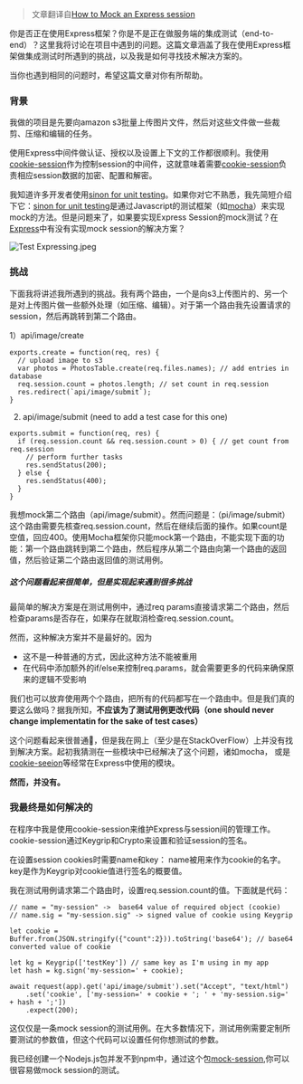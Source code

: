 >文章翻译自[How to Mock an Express session](https://medium.com/the-node-js-collection/how-to-mock-an-express-session-fe62baf5a611)

你是否正在使用Express框架？你是不是正在做服务端的集成测试（end-to-end）？这里我将讨论在项目中遇到的问题。这篇文章涵盖了我在使用Express框架做集成测试时所遇到的挑战，以及我是如何寻找技术解决方案的。

当你也遇到相同的问题时，希望这篇文章对你有所帮助。

### 背景
我做的项目是先要向amazon s3批量上传图片文件，然后对这些文件做一些裁剪、压缩和编辑的任务。

使用Express中间件做认证、授权以及设置上下文的工作都很顺利。我使用[cookie-session](https://www.npmjs.com/package/cookie-session)作为控制session的中间件，这就意味着需要[cookie-session](https://www.npmjs.com/package/cookie-session)负责相应session数据的加密、配置和解密。

我知道许多开发者使用[sinon for unit testing](http://sinonjs.org/)。如果你对它不熟悉，我先简短介绍下它：[sinon for unit testing](http://sinonjs.org/)是通过Javascript的测试框架（如[mocha](https://mochajs.org/)）来实现mock的方法。但是问题来了，如果要实现Express Session的mock测试？在[Express](https://expressjs.com/)中有没有实现mock session的解决方案？

![Test Expressing.jpeg](https://upload-images.jianshu.io/upload_images/704770-f7555daea88c41b4.jpeg?imageMogr2/auto-orient/strip%7CimageView2/2/w/1240)

### 挑战

下面我将讲述我所遇到的挑战。我有两个路由，一个是向s3上传图片的、另一个是对上传图片做一些额外处理（如压缩、编辑）。对于第一个路由我先设置请求的session，然后再跳转到第二个路由。

1）api/image/create

```
exports.create = function(req, res) {
  // upload image to s3
  var photos = PhotosTable.create(req.files.names); // add entries in database
  req.session.count = photos.length; // set count in req.session
  res.redirect(`api/image/submit`);
}
```
2) api/image/submit (need to add a test case for this one)
```
exports.submit = function(req, res) {
  if (req.session.count && req.session.count > 0) { // get count from req.session
    // perform further tasks
    res.sendStatus(200); 
  } else {
    res.sendStatus(400); 
  }
}
```

我想mock第二个路由（api/image/submit）。然而问题是：（pi/image/submit）这个路由需要先核查req.session.count，然后在继续后面的操作。如果count是空值，回应400。使用Mocha框架你只能mock第一个路由，不能实现下面的功能：第一个路由跳转到第二个路由，然后程序从第二个路由向第一个路由的返回值，然后验证第二个路由返回值的测试用例。

##### 这个问题看起来很简单，但是实现起来遇到很多挑战

最简单的解决方案是在测试用例中，通过req params直接请求第二个路由，然后检查params是否存在，如果存在就取消检查req.session.count。

然而，这种解决方案并不是最好的。因为
- 这不是一种普通的方式，因此这种方法不能被重用
- 在代码中添加额外的if/else来控制req.params，就会需要更多的代码来确保原来的逻辑不受影响

我们也可以放弃使用两个个路由，把所有的代码都写在一个路由中。但是我们真的要这么做吗？据我所知，**不应该为了测试用例更改代码（one should never change implementatin for the sake of test cases）**

这个问题看起来很普通，但是我在网上（至少是在StackOverFlow）上并没有找到解决方案。起初我猜测在一些模块中已经解决了这个问题，诸如mocha， 或是[cookie-seeion](https://www.npmjs.com/package/cookie-session)等经常在Express中使用的模块。

**然而，并没有。**

### 我最终是如何解决的
在程序中我是使用cookie-session来维护Express与session间的管理工作。cookie-session通过Keygrip和Crypto来设置和验证session的签名。

在设置session cookies时需要name和key：
name被用来作为cookie的名字。
key是作为Keygrip对cookie值进行签名的概要值。

我在测试用例请求第二个路由时，设置req.session.count的值。下面就是代码：
```
// name = "my-session" ->  base64 value of required object (cookie)
// name.sig = "my-session.sig" -> signed value of cookie using Keygrip

let cookie = Buffer.from(JSON.stringify({"count":2})).toString('base64'); // base64 converted value of cookie

let kg = Keygrip(['testKey']) // same key as I'm using in my app
let hash = kg.sign('my-session=' + cookie);

await request(app).get('api/image/submit').set("Accept", "text/html")
    .set('cookie', ['my-session=' + cookie + '; ' + 'my-session.sig=' + hash + ';'])
    .expect(200);
 ```
这仅仅是一条mock session的测试用例。在大多数情况下，测试用例需要定制所要测试的参数值，但这个代码可以设置任何你想测试的参数。

我已经创建一个Nodejs.js包并发不到npm中，通过这个包[mock-session](https://www.npmjs.com/package/mock-session),你可以很容易做mock session的测试。













